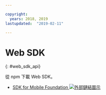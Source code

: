 ```yaml
---

copyright:
  years: 2018, 2019
lastupdated:  "2019-02-11"

---
```


#	Web SDK
{: #web_sdk_api}

從 npm 下載 Web SDK。

* [SDK for Mobile Foundation ![外部鏈結圖示](../../icons/launch-glyph.svg "外部鏈結圖示")](https://www.npmjs.com/package/ibm-mfp-web-sdk)


